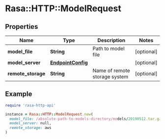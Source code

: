 # Rasa::HTTP::ModelRequest

## Properties

| Name | Type | Description | Notes |
| ---- | ---- | ----------- | ----- |
| **model_file** | **String** | Path to model file | [optional] |
| **model_server** | [**EndpointConfig**](EndpointConfig.md) |  | [optional] |
| **remote_storage** | **String** | Name of remote storage system | [optional] |

## Example

```ruby
require 'rasa-http-api'

instance = Rasa::HTTP::ModelRequest.new(
  model_file: /absolute-path-to-models-directory/models/20190512.tar.gz,
  model_server: null,
  remote_storage: aws
)
```

